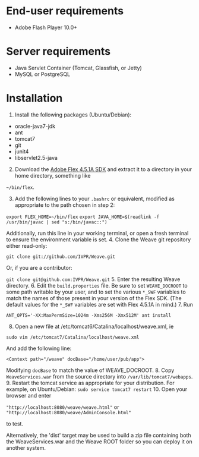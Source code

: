 # End-user requirements

* Adobe Flash Player 10.0+

# Server requirements

* Java Servlet Container (Tomcat, Glassfish, or Jetty)
* MySQL or PostgreSQL

# Installation

1. Install the following packages (Ubuntu/Debian):
 * oracle-java7-jdk
 * ant
 * tomcat7
 * git
 * junit4
 * libservlet2.5-java
2. Download the [Adobe Flex 4.5.1A SDK](http://fpdownload.adobe.com/pub/flex/sdk/builds/flex4.5/flex_sdk_4.5.1.21328A.zip) and extract it to a directory in your home directory, something like

 ``~/bin/flex``.

3. Add the following lines to your ``.bashrc`` or equivalent, modified as appropriate to the path chosen in step 2:

 ``export FLEX_HOME=~/bin/flex``
 ``export JAVA_HOME=$(readlink -f /usr/bin/javac | sed "s:/bin/javac::")``

 Additionally, run this line in your working terminal, or open a fresh terminal to ensure the environment variable is set. 
4. Clone the Weave git repository either read-only:
 
 ``git clone git://github.com/IVPR/Weave.git``
 
 Or, if you are a contributor:

 ``git clone git@github.com:IVPR/Weave.git``
5. Enter the resulting Weave directory.
6. Edit the ``build.properties`` file. Be sure to set ``WEAVE_DOCROOT`` to some path writable by your user, and to set the various `*_SWF` variables to match the names of those present in your version of the Flex SDK. (The default values for the `*_SWF` variables are set with Flex 4.5.1A in mind.)
7. Run 

 ``ANT_OPTS='-XX:MaxPermSize=1024m -Xms256M -Xmx512M' ant install``

8. Open a new file at /etc/tomcat6/Catalina/localhost/weave.xml, ie

 ``sudo vim /etc/tomcat7/Catalina/localhost/weave.xml``
   
 And add the following line:
 
 ``<Context path="/weave" docBase="/home/user/pub/app">``
	
 Modifying ``docBase`` to match the value of WEAVE_DOCROOT.
8. Copy ``WeaveServices.war`` from the source directory into ``/var/lib/tomcat7/webapps``.
9. Restart the tomcat service as appropriate for your distribution. For example, on Ubuntu/Debian:
 ``sudo service tomcat7 restart``
10. Open your browser and enter 

 ``"http://localhost:8080/weave/weave.html"`` 
 		or
 ``"http://localhost:8080/weave/AdminConsole.html"`` 

 to test.

Alternatively, the 'dist' target may be used to build a zip file containing both the WeaveServices.war and the Weave ROOT folder so you can deploy it on another system.
